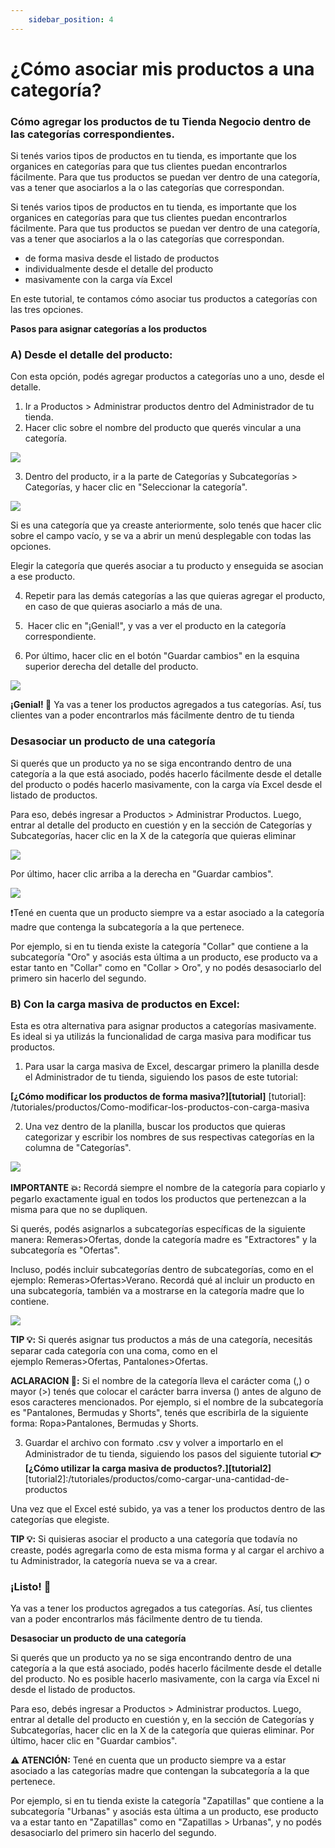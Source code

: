 ```yaml
---
    sidebar_position: 4
---
```

 
# ¿Cómo asociar mis productos a una categoría?

### Cómo agregar los productos de tu Tienda Negocio dentro de las categorías correspondientes.

Si tenés varios tipos de productos en tu tienda, es importante que los organices en categorías para que tus clientes puedan encontrarlos fácilmente. Para que tus productos se puedan ver dentro de una categoría, vas a tener que asociarlos a la o las categorías que correspondan.

Si tenés varios tipos de productos en tu tienda, es importante que los organices en categorías para que tus clientes puedan encontrarlos fácilmente. Para que tus productos se puedan ver dentro de una categoría, vas a tener que asociarlos a la o las categorías que correspondan.
- de forma masiva desde el listado de productos
- individualmente desde el detalle del producto 
- masivamente con la carga vía Excel

En este tutorial, te contamos cómo asociar tus productos a categorías con las tres opciones.

**Pasos para asignar categorías a los productos**
 ### A) Desde el detalle del producto:
 Con esta opción, podés agregar productos a categorías uno a uno, desde el detalle.
1. Ir a Productos > Administrar productos dentro del Administrador de tu tienda.
2. Hacer clic sobre el nombre del producto que querés vincular a una categoría.

![](/Fotos/Categoria/asociarMisProductosaUnaCategoria/Asignar-Categoria-a-un-producto-1.jpg)

3. Dentro del producto, ir a la parte de Categorías y Subcategorías > Categorías, y hacer clic en "Seleccionar la categoría". 

![](/Fotos/Categoria/asociarMisProductosaUnaCategoria/Asignar-Categoria-a-un-producto-2.jpg)

Si es una categoría que ya creaste anteriormente, solo tenés que hacer clic sobre el campo vacío, y se va a abrir un menú desplegable con todas las opciones.

Elegir la categoría que querés asociar a tu producto y enseguida se asocian a ese producto.

4. Repetir para las demás categorías a las que quieras agregar el producto, en caso de que quieras asociarlo a más de una.

5.  Hacer clic en "¡Genial!", y vas a ver el producto en la categoría correspondiente.

6. Por último, hacer clic en el botón "Guardar cambios" en la esquina superior derecha del detalle del producto.

![](/Fotos/Categoria/asociarMisProductosaUnaCategoria/Asignar-Categoria-a-un-producto-3.jpg)

**¡Genial! 🙌**
Ya vas a tener los productos agregados a tus categorías. Así, tus clientes van a poder encontrarlos más fácilmente dentro de tu tienda

### Desasociar un producto de una categoría
Si querés que un producto ya no se siga encontrando dentro de una categoría a la que está asociado, podés hacerlo fácilmente desde el detalle del producto o podés hacerlo masivamente, con la carga vía Excel desde el listado de productos.

Para eso, debés ingresar a Productos > Administrar Productos. Luego, entrar al detalle del producto en cuestión y en la sección de Categorías y Subcategorías, hacer clic en la X de la categoría que quieras eliminar

![](/Fotos/Categoria/asociarMisProductosaUnaCategoria/Asignar-Categoria-a-un-producto-4.jpg)

Por último, hacer clic arriba a la derecha en "Guardar cambios".

![](/Fotos/Categoria/asociarMisProductosaUnaCategoria/Asignar-Categoria-a-un-producto-5.jpg)

❗Tené en cuenta que un producto siempre va a estar asociado a la categoría madre que contenga la subcategoría a la que pertenece.

Por ejemplo, si en tu tienda existe la categoría "Collar" que contiene a la subcategoría "Oro" y asociás esta última a un producto, ese producto va a estar tanto en "Collar" como en "Collar > Oro", y no podés desasociarlo del primero sin hacerlo del segundo.

### B) Con la carga masiva de productos en Excel:

Esta es otra alternativa para asignar productos a categorías masivamente. Es ideal si ya utilizás la funcionalidad de carga masiva para modificar tus productos.

1. Para usar la carga masiva de Excel, descargar primero la planilla desde el Administrador de tu tienda, siguiendo los pasos de este tutorial:

**[¿Cómo modificar los productos de forma masiva?][tutorial]**
[tutorial]: /tutoriales/productos/Como-modificar-los-productos-con-carga-masiva

2. Una vez dentro de la planilla, buscar los productos que quieras categorizar y escribir los nombres de sus respectivas categorías en la columna de "Categorías".

![](/Fotos/Categoria/asociarMisProductosaUnaCategoria/Como-asociar-mis-productos-a-una-categoria-6.jpg)  

**IMPORTANTE 💥:** Recordá siempre el nombre de la categoría para copiarlo y pegarlo exactamente igual en todos los productos que pertenezcan a la misma para que no se dupliquen.

Si querés, podés asignarlos a subcategorías específicas de la siguiente manera: Remeras>Ofertas, donde la categoría madre es "Extractores" y la subcategoría es "Ofertas".

Incluso, podés incluir subcategorías dentro de subcategorías, como en el ejemplo: Remeras>Ofertas>Verano. Recordá qué al incluir un producto en una subcategoría, también va a mostrarse en la categoría madre que lo contiene.

![](/Fotos/Categoria/asociarMisProductosaUnaCategoria/Asignar-Categoria-a-un-producto-7.jpg)

**TIP 💡:** Si querés asignar tus productos a más de una categoría, necesitás separar cada categoría con una coma, como en el ejemplo Remeras>Ofertas, Pantalones>Ofertas.

**ACLARACION 📣:** Si el nombre de la categoría lleva el carácter coma (,) o mayor (>) tenés que colocar el carácter barra inversa (\) antes de alguno de esos caracteres mencionados. Por ejemplo, si el nombre de la subcategoría es "Pantalones, Bermudas y Shorts", tenés que escribirla de la siguiente forma: Ropa>Pantalones\, Bermudas y Shorts.

3. Guardar el archivo con formato .csv y volver a importarlo en el Administrador de tu tienda, siguiendo los pasos del siguiente tutorial **👉[¿Cómo utilizar la carga masiva de productos?.][tutorial2]**
[tutorial2]:/tutoriales/productos/como-cargar-una-cantidad-de-productos 

Una vez que el Excel esté subido, ya vas a tener los productos dentro de las categorías que elegiste.

**TIP 💡:** Si quisieras asociar el producto a una categoría que todavía no creaste, podés agregarla como de esta misma forma y al cargar el archivo a tu Administrador, la categoría nueva se va a crear.

### ¡Listo! 🙌
Ya vas a tener los productos agregados a tus categorías. Así, tus clientes van a poder encontrarlos más fácilmente dentro de tu tienda.

**Desasociar un producto de una categoría**

Si querés que un producto ya no se siga encontrando dentro de una categoría a la que está asociado, podés hacerlo fácilmente desde el detalle del producto. No es posible hacerlo masivamente, con la carga vía Excel ni desde el listado de productos.

Para eso, debés ingresar a Productos > Administrar productos. Luego, entrar al detalle del producto en cuestión y, en la sección de Categorías y Subcategorías, hacer clic en la X de la categoría que quieras eliminar. Por último, hacer clic en "Guardar cambios".

**⚠️ ATENCIÓN:** Tené en cuenta que un producto siempre va a estar asociado a las categorías madre que contengan la subcategoría a la que pertenece.

Por ejemplo, si en tu tienda existe la categoría "Zapatillas" que contiene a la subcategoría "Urbanas" y asociás esta última a un producto, ese producto va a estar tanto en "Zapatillas" como en "Zapatillas > Urbanas", y no podés desasociarlo del primero sin hacerlo del segundo.